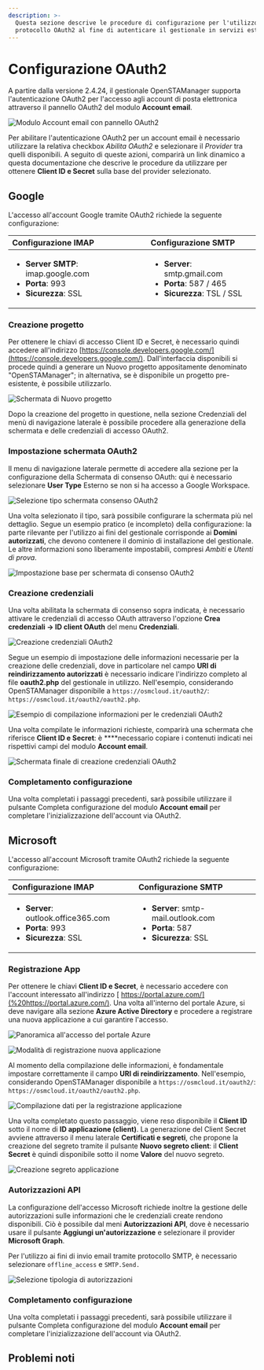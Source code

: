 ```yaml
---
description: >-
  Questa sezione descrive le procedure di configurazione per l'utilizzo del
  protocollo OAuth2 al fine di autenticare il gestionale in servizi esterni
---
```


# Configurazione OAuth2

A partire dalla versione 2.4.24, il gestionale OpenSTAManager supporta  l'autenticazione OAuth2 per l'accesso agli account di posta elettronica attraverso il pannello OAuth2 del modulo **Account email**.

![Modulo Account email con pannello OAuth2](../.gitbook/assets/image%20%2813%29.png)

Per abilitare l'autenticazione OAuth2 per un account email è necessario utilizzare la relativa checkbox _Abilita OAuth2_ e selezionare il _Provider_ tra quelli disponibili. A seguito di queste azioni, comparirà un link dinamico a questa documentazione che descrive le procedure da utilizzare per ottenere **Client ID e Secret** sulla base del provider selezionato.

## Google

L'accesso all'account Google tramite OAuth2 richiede la seguente configurazione:

<table>
  <thead>
    <tr>
      <th style="text-align:left"><b>Configurazione IMAP</b>
      </th>
      <th style="text-align:left"><b>Configurazione SMTP</b>
      </th>
    </tr>
  </thead>
  <tbody>
    <tr>
      <td style="text-align:left">
        <ul>
          <li><b>Server SMTP</b>: imap.google.com</li>
          <li><b>Porta</b>: 993</li>
          <li><b>Sicurezza</b>: SSL</li>
        </ul>
      </td>
      <td style="text-align:left">
        <ul>
          <li><b>Server</b>: smtp.gmail.com</li>
          <li><b>Porta</b>: 587 / 465</li>
          <li><b>Sicurezza</b>: TSL / SSL</li>
        </ul>
      </td>
    </tr>
  </tbody>
</table>

### Creazione progetto

Per ottenere le chiavi di accesso Client ID e Secret, è necessario quindi accedere all'indirizzo [https://console.developers.google.com/](https://console.developers.google.com/). Dall'interfaccia disponibili si procede quindi a generare un Nuovo progetto appositamente denominato "OpenSTAManager"; in alternativa, se è disponibile un progetto pre-esistente, è possibile utilizzarlo.

![Schermata di Nuovo progetto](../.gitbook/assets/image%20%2814%29.png)

Dopo la creazione del progetto in questione, nella sezione Credenziali del menù di navigazione laterale è possibile procedere alla generazione della schermata e delle credenziali di accesso OAuth2.

### Impostazione schermata OAuth2

Il menu di navigazione laterale permette di accedere alla sezione per la configurazione della Schermata di consenso OAuth: qui è necessario selezionare **User Type** Esterno se non si ha accesso a Google Workspace.

![Selezione tipo schermata consenso OAuth2](../.gitbook/assets/immagine-2021-07-26-150911.png)

Una volta selezionato il tipo, sarà possibile configurare la schermata più nel dettaglio. Segue un esempio pratico \(e incompleto\) della configurazione: la parte rilevante per l'utilizzo ai fini del gestionale corrisponde ai **Domini autorizzati**, che devono contenere il dominio di installazione del gestionale. Le altre informazioni sono liberamente impostabili, compresi _Ambiti_ e _Utenti di prova_.

![Impostazione base per schermata di consenso OAuth2](../.gitbook/assets/consenso.png)

### Creazione credenziali

Una volta abilitata la schermata di consenso sopra indicata, è necessario attivare le credenziali di accesso OAuth attraverso l'opzione **Crea credenziali -&gt; ID client OAuth** del menu **Credenziali**.

![Creazione credenziali OAuth2](../.gitbook/assets/immagine-2021-07-26-150634.png)

Segue un esempio di impostazione delle informazioni necessarie per la creazione delle credenziali, dove in particolare nel campo **URI di reindirizzamento autorizzati** è necessario indicare l'indirizzo completo al file **oauth2.php** del gestionale in utilizzo. Nell'esempio, considerando OpenSTAManager disponibile a `https://osmcloud.it/oauth2/`: `https://osmcloud.it/oauth2/oauth2.php`.

![Esempio di compilazione informazioni per le credenziali OAuth2](../.gitbook/assets/image%20%2815%29.png)

Una volta compilate le informazioni richieste, comparirà una schermata che riferisce **Client ID e Secret**: è ****necessario copiare i contenuti indicati nei rispettivi campi del modulo **Account email**.

![Schermata finale di creazione credenziali OAuth2](../.gitbook/assets/creato.png)

### Completamento configurazione

Una volta completati i passaggi precedenti, sarà possibile utilizzare il pulsante Completa configurazione del modulo **Account email** per completare l'inizializzazione dell'account via OAuth2.

## Microsoft

L'accesso all'account Microsoft tramite OAuth2 richiede la seguente configurazione:

<table>
  <thead>
    <tr>
      <th style="text-align:left"><b>Configurazione IMAP</b>
      </th>
      <th style="text-align:left"><b>Configurazione SMTP</b>
      </th>
    </tr>
  </thead>
  <tbody>
    <tr>
      <td style="text-align:left">
        <ul>
          <li><b>Server</b>: outlook.office365.com</li>
          <li><b>Porta</b>: 993</li>
          <li><b>Sicurezza</b>: SSL</li>
        </ul>
      </td>
      <td style="text-align:left">
        <ul>
          <li><b>Server</b>: smtp-mail.outlook.com</li>
          <li><b>Porta</b>: 587</li>
          <li><b>Sicurezza</b>: SSL</li>
        </ul>
      </td>
    </tr>
  </tbody>
</table>

### Registrazione App

Per ottenere le chiavi **Client ID e Secret**, è necessario accedere con l'account interessato all'indirizzo [ https://portal.azure.com/](%20https://portal.azure.com/). Una volta all'interno del portale Azure, si deve navigare alla sezione **Azure Active Directory** e procedere a registrare una nuova applicazione a cui garantire l'accesso.

![Panoramica all&apos;accesso del portale Azure](../.gitbook/assets/active-directory.png)

![Modalit&#xE0; di registrazione nuova applicazione](../.gitbook/assets/registra.png)

Al momento della compilazione delle informazioni, è fondamentale impostare correttamente il campo **URI di reindirizzamento**. Nell'esempio, considerando OpenSTAManager disponibile a `https://osmcloud.it/oauth2/`: `https://osmcloud.it/oauth2/oauth2.php`.

![Compilazione dati per la registrazione applicazione](../.gitbook/assets/dati.png)

Una volta completato questo passaggio, viene reso disponibile il **Client ID** sotto il nome di **ID applicazione \(client\)**. La generazione del Client Secret avviene attraverso il menu laterale **Certificati e segreti**, che propone la creazione del segreto tramite il pulsante **Nuovo segreto client**: il **Client Secret** è quindi disponibile sotto il nome **Valore** del nuovo segreto.

![Creazione segreto applicazione](../.gitbook/assets/segreto.png)

### Autorizzazioni API

La configurazione dell'accesso Microsoft richiede inoltre la gestione delle autorizzazioni sulle informazioni che le credenziali create rendono disponibili. Ciò è possibile dal meni **Autorizzazioni API**, dove è necessario usare il pulsante **Aggiungi un'autorizzazione** e selezionare il provider **Microsoft Graph**.

Per l'utilizzo ai fini di invio email tramite protocollo SMTP, è necessario selezionare `offline_access` e `SMTP.Send.`

![Selezione tipologia di autorizzazioni](../.gitbook/assets/api.png)

### Completamento configurazione

Una volta completati i passaggi precedenti, sarà possibile utilizzare il pulsante Completa configurazione del modulo **Account email** per completare l'inizializzazione dell'account via OAuth2.

## Problemi noti



